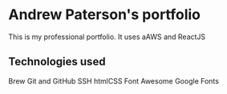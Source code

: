 # Andrew Paterson's portfolio

This is my professional portfolio. It uses aAWS and ReactJS

## Technologies used

Brew
Git and GitHub
SSH
htmlCSS
Font Awesome
Google Fonts
